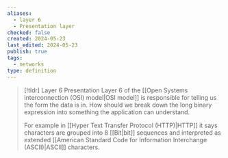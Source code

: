 ```yaml
---
aliases:
  - layer 6
  - Presentation layer
checked: false
created: 2024-05-23
last_edited: 2024-05-23
publish: true
tags:
  - networks
type: definition
---
```

>[!tldr] Layer 6 Presentation
>Layer 6 of the [[Open Systems interconnection (OSI) model|OSI model]] is responsible for telling us the form the data is in. How should we break down the long binary expression into something the application can understand.
>
>For example in [[Hyper Text Transfer Protocol (HTTP)|HTTP]] it says characters are grouped into 8 [[Bit|bit]] sequences and interpreted as extended [[American Standard Code for Information Interchange (ASCII)|ASCII]] characters.



